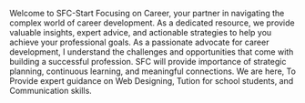 Welcome to SFC-Start Focusing on Career, your partner in navigating the complex world of career development. As a dedicated resource, we provide valuable insights, expert advice, and actionable strategies to help you achieve your professional goals.
									As a passionate advocate for career development, I understand the challenges and opportunities that come with building a successful profession.  SFC will provide importance of strategic planning, continuous learning, and meaningful connections.
         We are here, To Provide expert guidance on Web Designing, Tution for school students, and Communication skills.

